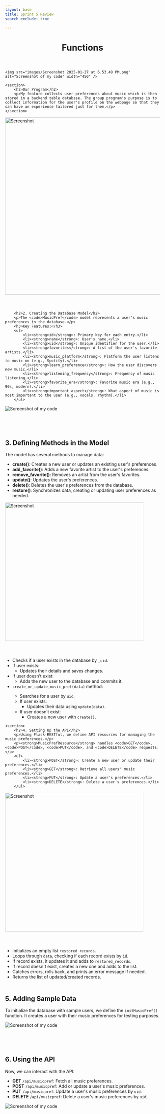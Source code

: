```yaml
---
layout: base 
title: Sprint 5 Review
search_exclude: true

---
```



<html lang="en">
<head>
    <meta charset="UTF-8">
    <meta name="viewport" content="width=device-width, initial-scale=1.0">
    <title>1. Functions</title>
    <style>
        img {
            margin-bottom: 40px;
        }
        section {
            margin-top: 40px;
        }
        h2 {
            margin-top: 50px;
        }
    </style>
</head>
<body>
    <header>
        <h1>Functions</h1>
    </header>
      
    <img src="images/Screenshot 2025-01-27 at 6.53.49 PM.png" alt="Screenshot of my code" width="450" />
    
    <section>
        <h2>Our Program</h2>
        <p>My feature collects user preferences about music which is then stored in a backend table database. The group program's purpose is to collect information for the user's profile on the webpage so that they can have an experience tailored just for them.</p>
    </section>

   <img src="images/Screenshot 2025-01-27 at 10.21.30 PM.png" alt="Screenshot" width="575" />

        <h2>2. Creating the Database Model</h2>
        <p>The <code>MusicPref</code> model represents a user's music preferences in the database.</p>
        <h3>Key Features:</h3>
        <ul>
            <li><strong>id</strong>: Primary key for each entry.</li>
            <li><strong>name</strong>: User's name.</li>
            <li><strong>uid</strong>: Unique identifier for the user.</li>
            <li><strong>favorites</strong>: A list of the user's favorite artists.</li>
            <li><strong>music_platform</strong>: Platform the user listens to music on (e.g., Spotify).</li>
            <li><strong>learn_preference</strong>: How the user discovers new music.</li>
            <li><strong>listening_frequency</strong>: Frequency of music listening.</li>
            <li><strong>favorite_era</strong>: Favorite music era (e.g., 90s, modern).</li>
            <li><strong>important_aspect</strong>: What aspect of music is most important to the user (e.g., vocals, rhythm).</li>
        </ul>
</body>
</html>

 <img src="images/Screenshot 2025-01-27 at 6.37.27 PM.png" alt="Screenshot of my code" />


 <section>
        <h2>3. Defining Methods in the Model</h2>
        <p>The model has several methods to manage data:</p>
        <ul>
            <li><strong>create()</strong>: Creates a new user or updates an existing user's preferences.</li>
            <li><strong>add_favorite()</strong>: Adds a new favorite artist to the user's preferences.</li>
            <li><strong>remove_favorite()</strong>: Removes an artist from the user's favorites.</li>
            <li><strong>update()</strong>: Updates the user's preferences.</li>
            <li><strong>delete()</strong>: Deletes the user's preferences from the database.</li>
            <li><strong>restore()</strong>: Synchronizes data, creating or updating user preferences as needed.</li>
        </ul>
        <img src="images/Screenshot 2025-01-27 at 9.52.47 PM.png" alt="Screenshot" width="450" />

<ul>
  <li>Checks if a user exists in the database by <code>_uid</code>.</li>
  <li>
    If user exists:
    <ul>
      <li>Updates their details and saves changes.</li>
    </ul>
  </li>
  <li>
    If user doesn’t exist:
    <ul>
      <li>Adds the new user to the database and commits it.</li>
    </ul>
  </li>
  <li><code>create_or_update_music_pref(data)</code> method:</li>
  <ul>
    <li>Searches for a user by <code>uid</code>.</li>
    <li>
      If user exists:
      <ul>
        <li>Updates their data using <code>update(data)</code>.</li>
      </ul>
    </li>
    <li>
      If user doesn’t exist:
      <ul>
        <li>Creates a new user with <code>create()</code>.</li>
      </ul>
    </li>
  </ul>
</ul>

    <section>
        <h2>4. Setting Up the API</h2>
        <p>Using Flask-RESTful, we define API resources for managing the music preferences.</p>
        <p><strong>MusicPrefResource</strong> handles <code>GET</code>, <code>POST</code>, <code>PUT</code>, and <code>DELETE</code> requests.</p>
        <ul>
            <li><strong>POST</strong>: Create a new user or update their preferences.</li>
            <li><strong>GET</strong>: Retrieve all users' music preferences.</li>
            <li><strong>PUT</strong>: Update a user's preferences.</li>
            <li><strong>DELETE</strong>: Delete a user's preferences.</li>
        </ul>
        
<img src="images/Screenshot 2025-01-27 at 10.04.57 PM.png" alt="Screenshot" width="450" />
<ul>
  <li>Initializes an empty list <code>restored_records</code>.</li>
  <li>Loops through <code>data</code>, checking if each record exists by <code>id</code>.</li>
  <li>If record exists, it updates it and adds to <code>restored_records</code>.</li>
  <li>If record doesn't exist, creates a new one and adds to the list.</li>
  <li>Catches errors, rolls back, and prints an error message if needed.</li>
  <li>Returns the list of updated/created records.</li>
</ul>
    <section>
        <h2>5. Adding Sample Data</h2>
        <p>To initialize the database with sample users, we define the <code>initMusicPref()</code> function. It creates a user with their music preferences for testing purposes.</p>
      
<img src="images/Screenshot 2025-01-27 at 10.08.08 PM.png" alt="Screenshot of my code" />
    <section>
        <h2>6. Using the API</h2>
        <p>Now, we can interact with the API:</p>
        <ul>
            <li><strong>GET</strong> <code>/api/musicpref</code>: Fetch all music preferences.</li>
            <li><strong>POST</strong> <code>/api/musicpref</code>: Add or update a user's music preferences.</li>
            <li><strong>PUT</strong> <code>/api/musicpref</code>: Update a user's music preferences by <code>uid</code>.</li>
            <li><strong>DELETE</strong> <code>/api/musicpref</code>: Delete a user's music preferences by <code>uid</code>.</li>
        </ul>
    </section>
<img src="images/Screenshot 2025-01-27 at 6.58.55 PM.png" alt="Screenshot of my code" />
    <footer>
       
